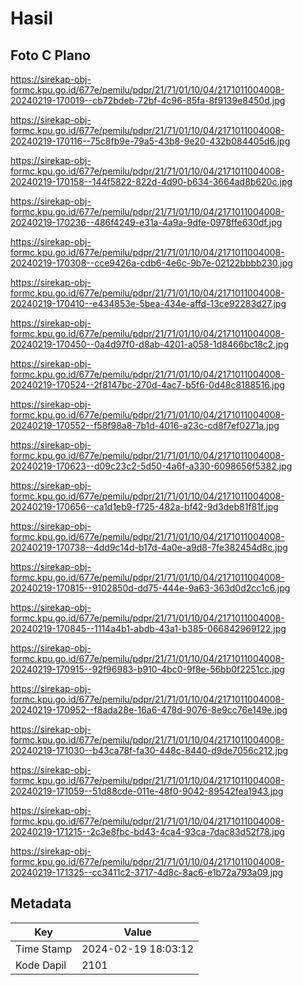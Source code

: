 # Hasil

## Foto C Plano

https://sirekap-obj-formc.kpu.go.id/677e/pemilu/pdpr/21/71/01/10/04/2171011004008-20240219-170019--cb72bdeb-72bf-4c96-85fa-8f9139e8450d.jpg

https://sirekap-obj-formc.kpu.go.id/677e/pemilu/pdpr/21/71/01/10/04/2171011004008-20240219-170116--75c8fb9e-79a5-43b8-9e20-432b084405d6.jpg

https://sirekap-obj-formc.kpu.go.id/677e/pemilu/pdpr/21/71/01/10/04/2171011004008-20240219-170158--144f5822-822d-4d90-b634-3664ad8b620c.jpg

https://sirekap-obj-formc.kpu.go.id/677e/pemilu/pdpr/21/71/01/10/04/2171011004008-20240219-170236--486f4249-e31a-4a9a-9dfe-0978ffe630df.jpg

https://sirekap-obj-formc.kpu.go.id/677e/pemilu/pdpr/21/71/01/10/04/2171011004008-20240219-170308--cce9426a-cdb6-4e6c-9b7e-02122bbbb230.jpg

https://sirekap-obj-formc.kpu.go.id/677e/pemilu/pdpr/21/71/01/10/04/2171011004008-20240219-170410--e434853e-5bea-434e-affd-13ce92283d27.jpg

https://sirekap-obj-formc.kpu.go.id/677e/pemilu/pdpr/21/71/01/10/04/2171011004008-20240219-170450--0a4d97f0-d8ab-4201-a058-1d8466bc18c2.jpg

https://sirekap-obj-formc.kpu.go.id/677e/pemilu/pdpr/21/71/01/10/04/2171011004008-20240219-170524--2f8147bc-270d-4ac7-b5f6-0d48c8188516.jpg

https://sirekap-obj-formc.kpu.go.id/677e/pemilu/pdpr/21/71/01/10/04/2171011004008-20240219-170552--f58f98a8-7b1d-4016-a23c-cd8f7ef0271a.jpg

https://sirekap-obj-formc.kpu.go.id/677e/pemilu/pdpr/21/71/01/10/04/2171011004008-20240219-170623--d09c23c2-5d50-4a6f-a330-6098656f5382.jpg

https://sirekap-obj-formc.kpu.go.id/677e/pemilu/pdpr/21/71/01/10/04/2171011004008-20240219-170656--ca1d1eb9-f725-482a-bf42-9d3deb81f81f.jpg

https://sirekap-obj-formc.kpu.go.id/677e/pemilu/pdpr/21/71/01/10/04/2171011004008-20240219-170738--4dd9c14d-b17d-4a0e-a9d8-7fe382454d8c.jpg

https://sirekap-obj-formc.kpu.go.id/677e/pemilu/pdpr/21/71/01/10/04/2171011004008-20240219-170815--9102850d-dd75-444e-9a63-363d0d2cc1c6.jpg

https://sirekap-obj-formc.kpu.go.id/677e/pemilu/pdpr/21/71/01/10/04/2171011004008-20240219-170845--1114a4b1-abdb-43a1-b385-066842969122.jpg

https://sirekap-obj-formc.kpu.go.id/677e/pemilu/pdpr/21/71/01/10/04/2171011004008-20240219-170915--92f96983-b910-4bc0-9f8e-56bb0f2251cc.jpg

https://sirekap-obj-formc.kpu.go.id/677e/pemilu/pdpr/21/71/01/10/04/2171011004008-20240219-170952--f8ada28e-16a6-478d-9076-8e9cc76e149e.jpg

https://sirekap-obj-formc.kpu.go.id/677e/pemilu/pdpr/21/71/01/10/04/2171011004008-20240219-171030--b43ca78f-fa30-448c-8440-d9de7056c212.jpg

https://sirekap-obj-formc.kpu.go.id/677e/pemilu/pdpr/21/71/01/10/04/2171011004008-20240219-171059--51d88cde-011e-48f0-9042-89542fea1943.jpg

https://sirekap-obj-formc.kpu.go.id/677e/pemilu/pdpr/21/71/01/10/04/2171011004008-20240219-171215--2c3e8fbc-bd43-4ca4-93ca-7dac83d52f78.jpg

https://sirekap-obj-formc.kpu.go.id/677e/pemilu/pdpr/21/71/01/10/04/2171011004008-20240219-171325--cc3411c2-3717-4d8c-8ac6-e1b72a793a09.jpg


## Metadata

| Key        | Value               |
| ---------- | ------------------- |
| Time Stamp | 2024-02-19 18:03:12 |
| Kode Dapil | 2101                |



